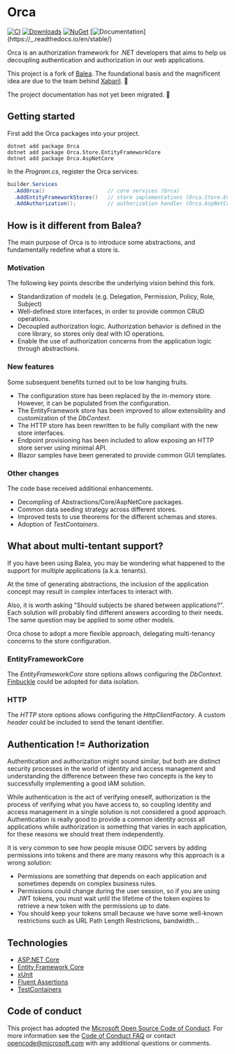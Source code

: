 # Orca

[![CI](https://github.com/OrcaAuth/Orca/actions/workflows/ci.yml/badge.svg)](https://github.com/OrcaAuth/Orca/actions/workflows/ci.yml)
[![Downloads](https://img.shields.io/nuget/dt/Orca)](https://www.nuget.org/stats/packages/Orca?groupby=Version)
[![NuGet](https://img.shields.io/nuget/v/Orca)](https://www.nuget.org/packages/Orca/)
[![Documentation](https://img.shields.io/readthedocs/_)](https://_.readthedocs.io/en/stable/)

Orca is an authorization framework for .NET developers that aims to help us decoupling authentication and authorization in our web applications.

This project is a fork of [Balea](https://github.com/Xabaril/Balea). The foundational basis and the magnificent idea are due to the team behind [Xabaril](https://github.com/Xabaril). 🙌

The project documentation has not yet been migrated. 🚧

## Getting started

First add the Orca packages into your project.

```
dotnet add package Orca
dotnet add package Orca.Store.EntityFrameworkCore
dotnet add package Orca.AspNetCore
```

In the _Program.cs_, register the Orca services:

```csharp
builder.Services
  .AddOrca()                    // core services (Orca)
  .AddEntityFrameworkStores()   // store implementations (Orca.Store.EntityFrameworkCore)
  .AddAuthorization();          // authorization handler (Orca.AspNetCore)
```

## How is it different from Balea?

The main purpose of Orca is to introduce some abstractions, and fundamentally redefine what a store is.

### Motivation

The following key points describe the underlying vision behind this fork.

- Standardization of models (e.g. Delegation, Permission, Policy, Role, Subject)
- Well-defined store interfaces, in order to provide common CRUD operations.
- Decoupled authorization logic. Authorization behavior is defined in the core library, so stores only deal with IO operations.
- Enable the use of authorization concerns from the application logic through abstractions.

### New features

Some subsequent benefits turned out to be low hanging fruits.

- The configuration store has been replaced by the in-memory store. However, it can be populated from the configuration.
- The EntityFramework store has been improved to allow extensibility and customization of the _DbContext_.
- The HTTP store has been rewritten to be fully compliant with the new store interfaces.
- Endpoint provisioning has been included to allow exposing an HTTP store server using minimal API.
- Blazor samples have been generated to provide common GUI templates.

### Other changes

The code base received additional enhancements.

- Decompling of Abstractions/Core/AspNetCore packages.
- Common data seeding strategy across different stores.
- Improved tests to use theorems for the different schemas and stores.
- Adoption of _TestContainers_.

## What about multi-tentant support?

If you have been using Balea, you may be wondering what happened to the support for multiple applications (a.k.a. tenants).

At the time of generating abstractions, the inclusion of the application concept may result in complex interfaces to interact with.

Also, it is worth asking "Should subjects be shared between applications?". Each solution will probably find different answers according to their needs. The same question may be applied to some other models.

Orca chose to adopt a more flexible approach, delegating multi-tenancy concerns to the store configuration.

### EntityFrameworkCore

The _EntityFrameworkCore_ store options allows configuring the _DbContext_. [Finbuckle](https://github.com/Finbuckle/Finbuckle.MultiTenant) could be adopted for data isolation.

### HTTP

The _HTTP_ store options allows configuring the _HttpClientFactory_. A custom _header_ could be included to send the tenant identifier.

## Authentication != Authorization

Authentication and authorization might sound similar, but both are distinct security processes in the world of identity and access management and understanding the difference between these two concepts is the key to successfully implementing a good IAM solution.

While authentication is the act of verifying oneself, authorization is the process of verifying what you have access to, so coupling identity and access management in a single solution is not considered a good approach. Authentication is really good to provide a common identity across all applications while authorization is something that varies in each application, for these reasons we should treat them independently.

It is very common to see how people misuse OIDC servers by adding permissions into tokens and there are many reasons why this approach is a wrong solution:

- Permissions are something that depends on each application and sometimes depends on complex business rules.
- Permissions could change during the user session, so if you are using JWT tokens, you must wait until the lifetime of the token expires to retrieve a new token with the permissions up to date.
- You should keep your tokens small because we have some well-known restrictions such as URL Path Length Restrictions, bandwidth...

## Technologies

- [ASP.NET Core](https://docs.microsoft.com/en-us/aspnet/core/introduction-to-aspnet-core)
- [Entity Framework Core](https://docs.microsoft.com/en-us/ef/core/)
- [xUnit](https://xunit.net/)
- [Fluent Assertions](https://fluentassertions.com/)
- [TestContainers](https://testcontainers.com/)

## Code of conduct

This project has adopted the [Microsoft Open Source Code of Conduct](https://opensource.microsoft.com/codeofconduct/). For more information see the [Code of Conduct FAQ](https://opensource.microsoft.com/codeofconduct/faq/) or contact [opencode@microsoft.com](mailto:opencode@microsoft.com) with any additional questions or comments.
